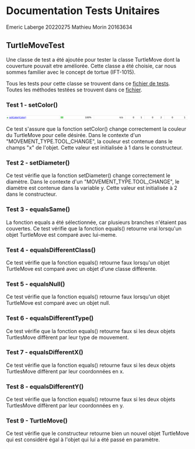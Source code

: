 # Documentation Tests Unitaires

Emeric Laberge 20220275
Mathieu Morin 20163634

## TurtleMoveTest
Une classe de test a été ajoutée pour tester la classe TurtleMove dont la couverture pouvait etre améliorée. Cette classe
a été choisie, car nous sommes familier avec le concept de tortue (IFT-1015).

Tous les tests pour cette classe se trouvent dans ce [fichier de tests](src/test/java/com/marginallyclever/makelangelo/turtle/TurtleMoveTest.java). <br>
Toutes les méthodes testées se trouvent dans ce [fichier](src/main/java/com/marginallyclever/makelangelo/turtle/TurtleMove.java).

### Test 1 - setColor()

<img src="IFT/images/SetColor-After.png">

Ce test s'assure que la fonction setColor() change correctement la couleur du TurtleMove pour celle désirée. Dans le
contexte d'un "MOVEMENT_TYPE.TOOL_CHANGE", la couleur est contenue dans le champs "x" de l'objet. Cette valeur est
initialisée à 1 dans le constructeur.

### Test 2 - setDiameter()

Ce test vérifie que la fonction setDiameter() change correctement le diamètre. Dans le contexte d'un
"MOVEMENT_TYPE.TOOL_CHANGE", le diamètre est contenue dans la variable y. Cette valeur est initialisée à 2 dans le
constructeur.

### Test 3 - equalsSame()

La fonction equals a été sélectionnée, car plusieurs branches n'étaient pas couvertes.
Ce test vérifie que la fonction equals() retourne vrai lorsqu'un objet TurtleMove est comparé avec lui-meme.


### Test 4 - equalsDifferentClass()

Ce test vérifie que la fonction equals() retourne faux lorsqu'un objet TurtleMove est comparé avec un objet d'une classe différente.

### Test 5 - equalsNull()

Ce test vérifie que la fonction equals() retourne faux lorsqu'un objet TurtleMove est comparé avec un objet null.

### Test 6 - equalsDifferentType()

Ce test vérifie que la fonction equals() retourne faux si les deux objets TurtlesMove diffèrent par leur type de
mouvement.

### Test 7 - equalsDifferentX()

Ce test vérifie que la fonction equals() retourne faux si les deux objets TurtlesMove diffèrent par leur coordonnées
en x.

### Test 8 - equalsDifferentY()

Ce test vérifie que la fonction equals() retourne faux si les deux objets TurtlesMove diffèrent par leur coordonnées
en y.

### Test 9 - TurtleMove()

Ce test vérifie que le constructeur retourne bien un nouvel objet TurtleMove qui est considéré égal à l'objet
qui lui a été passé en paramètre.
